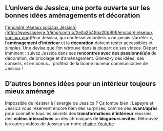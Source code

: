 ## L’univers de Jessica, une porte ouverte sur les bonnes idées aménagements et décoration
[![encadré réseaux sociaux Jessica](http://www.lapeyre.fr/img/contrib/2e0a2549ba20b909/encadré réseaux sociaux.png)](http://www.aventuredeco.fr/)Pour Jessica, qui confesse volontiers « ne jamais s’arrêter », l’**aménagement d’intérieur** et la **décoration** doivent rester accessibles et simples. Une devise que l’on retrouve dans la plupart de ses vidéos.
Départ imminent : suivez Jessica dans ses **rencontres avec des passionné(e)s** de décoration, de bricolage et d’aménagement. Glanez-y des idées, des conseils, et en bonus... profitez de la bonne humeur communicative de Jessica !
## D’autres bonnes idées pour un intérieur toujours mieux aménagé
Impossible de résister à l'énergie de Jessica ? Ça tombe bien : Lapeyre et Jessica vous réservent encore bien des surprises, comme des **avant/après** pour connaitre tous les secrets des **transformations d’intérieur** réussies, des **vidéos interactives** ou des chroniques de **blogueurs invités**.
Retrouvez les autres vidéos de Jessica sur notre [chaîne Youtube](https://www.youtube.com/user/LapeyreTV)